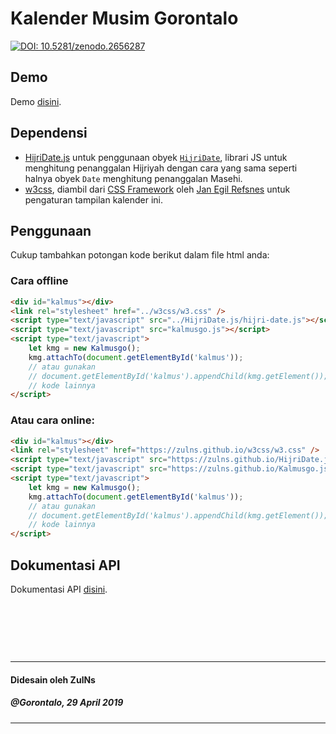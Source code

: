 # Kalender Musim Gorontalo

[![DOI: 10.5281/zenodo.2656287](https://zenodo.org/badge/doi/10.5281/zenodo.2656287.svg)](https://zenodo.org/record/2656287)

## Demo
Demo [disini](https://zulns.github.io/Kalmusgo.js/).

## Dependensi
- [HijriDate.js](https://github.com/ZulNs/HijriDate.js) untuk penggunaan obyek
[`HijriDate`](https://zulns.github.io/HijriDate.js/hijri-date-api-doc.html), librari JS untuk menghitung penanggalan Hijriyah
dengan cara yang sama seperti halnya obyek `Date` menghitung penanggalan Masehi.
- [w3css](https://github.com/ZulNs/w3css), diambil dari [CSS Framework](https://github.com/JaniRefsnes/w3css) oleh
[Jan Egil Refsnes](https://github.com/JaniRefsnes) untuk pengaturan tampilan kalender ini. 

## Penggunaan
Cukup tambahkan potongan kode berikut dalam file html anda:

### Cara offline

```html
<div id="kalmus"></div>
<link rel="stylesheet" href="../w3css/w3.css" />
<script type="text/javascript" src="../HijriDate.js/hijri-date.js"></script>
<script type="text/javascript" src="kalmusgo.js"></script>
<script type="text/javascript">
    let kmg = new Kalmusgo();
    kmg.attachTo(document.getElementById('kalmus'));
    // atau gunakan
    // document.getElementById('kalmus').appendChild(kmg.getElement());
    // kode lainnya
</script>
```

### Atau cara online:

```html
<div id="kalmus"></div>
<link rel="stylesheet" href="https://zulns.github.io/w3css/w3.css" />
<script type="text/javascript" src="https://zulns.github.io/HijriDate.js/hijri-date.js"></script>
<script type="text/javascript" src="https://zulns.github.io/Kalmusgo.js/kalmusgo.js"></script>
<script type="text/javascript">
    let kmg = new Kalmusgo();
    kmg.attachTo(document.getElementById('kalmus'));
    // atau gunakan
    // document.getElementById('kalmus').appendChild(kmg.getElement());
    // kode lainnya
</script>
```

## Dokumentasi API
Dokumentasi API [disini](kalmusgo-api-doc.md).

&nbsp;

&nbsp;

&nbsp;

---
#### Didesain oleh ZulNs
##### @Gorontalo, 29 April 2019
---
